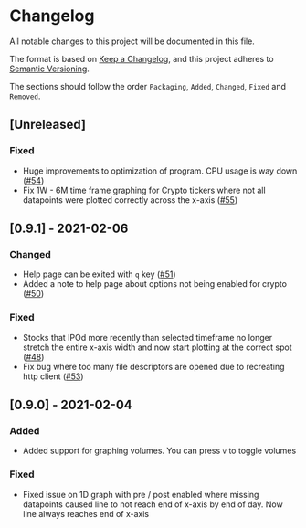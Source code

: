 <!-- Disable MD024 because `Keep a Changelog` use duplicate
header titles -->
<!-- markdownlint-disable MD024 -->

# Changelog

All notable changes to this project will be documented in this file.

The format is based on [Keep a Changelog](https://keepachangelog.com/en/1.0.0/),
and this project adheres to [Semantic Versioning](https://semver.org/spec/v2.0.0.html).

The sections should follow the order `Packaging`, `Added`, `Changed`, `Fixed`
and `Removed`.

## [Unreleased]

### Fixed

- Huge improvements to optimization of program. CPU usage is way down ([#54])
- Fix 1W - 6M time frame graphing for Crypto tickers where not all datapoints
  were plotted correctly across the x-axis ([#55])

## [0.9.1] - 2021-02-06

### Changed

- Help page can be exited with `q` key ([#51])
- Added a note to help page about options not being enabled for crypto ([#50])

### Fixed

- Stocks that IPOd more recently than selected timeframe no longer stretch the
  entire x-axis width and now start plotting at the correct spot ([#48])
- Fix bug where too many file descriptors are opened due to recreating http
  client ([#53])

## [0.9.0] - 2021-02-04

### Added

- Added support for graphing volumes. You can press `v` to toggle volumes

### Fixed

- Fixed issue on 1D graph with pre / post enabled where missing datapoints caused
  line to not reach end of x-axis by end of day. Now line always reaches end of
  x-axis


[#48]: https://github.com/tarkah/tickrs/pull/48
[#50]: https://github.com/tarkah/tickrs/pull/50
[#51]: https://github.com/tarkah/tickrs/pull/51
[#53]: https://github.com/tarkah/tickrs/pull/53
[#54]: https://github.com/tarkah/tickrs/pull/54
[#55]: https://github.com/tarkah/tickrs/pull/55
